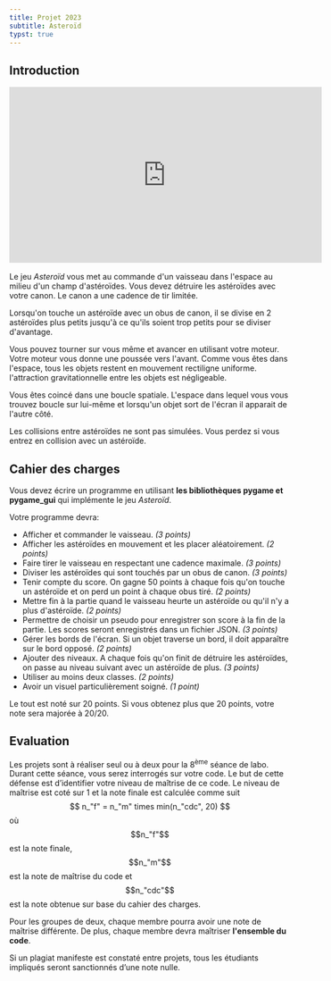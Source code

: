 ```yaml
---
title: Projet 2023
subtitle: Asteroïd
typst: true
---
```


## Introduction

<iframe width="560" height="315" style="margin: 1rem auto; display: block" src="https://www.youtube.com/embed/ODLJqtMrhAs?si=A5eqtGl-rXKdIqus" title="YouTube video player" frameborder="0" allow="accelerometer; autoplay; clipboard-write; encrypted-media; gyroscope; picture-in-picture; web-share" allowfullscreen></iframe>

Le jeu *Asteroïd* vous met au commande d'un vaisseau dans l'espace au milieu d'un champ d'astéroïdes. Vous devez détruire les astéroïdes avec votre canon. Le canon a une cadence de tir limitée.

Lorsqu'on touche un astéroïde avec un obus de canon, il se divise en 2 astéroïdes plus petits jusqu'à ce qu'ils soient trop petits pour se diviser d'avantage.

Vous pouvez tourner sur vous même et avancer en utilisant votre moteur. Votre moteur vous donne une poussée vers l'avant. Comme vous êtes dans l'espace, tous les objets restent en mouvement rectiligne uniforme. l'attraction gravitationnelle entre les objets est négligeable.

Vous êtes coincé dans une boucle spatiale. L'espace dans lequel vous vous trouvez boucle sur lui-même et lorsqu'un objet sort de l'écran il apparait de l'autre côté.

Les collisions entre astéroïdes ne sont pas simulées. Vous perdez si vous entrez en collision avec un astéroïde.

## Cahier des charges

Vous devez écrire un programme en utilisant **les bibliothèques pygame et pygame_gui** qui
implémente le jeu *Asteroïd*.

Votre programme devra:

- Afficher et commander le vaisseau. *(3 points)*
- Afficher les astéroïdes en mouvement et les placer aléatoirement. *(2 points)*
- Faire tirer le vaisseau en respectant une cadence maximale. *(3 points)*
- Diviser les astéroïdes qui sont touchés par un obus de canon. *(3 points)*
- Tenir compte du score. On gagne 50 points à chaque fois qu'on touche un astéroïde et on perd un point à chaque obus tiré. *(2 points)*
- Mettre fin à la partie quand le vaisseau heurte un astéroïde ou qu'il n'y a plus d'astéroïde. *(2 points)*
- Permettre de choisir un pseudo pour enregistrer son score à la fin de la partie. Les scores seront enregistrés dans un fichier JSON. *(3 points)*
- Gérer les bords de l'écran. Si un objet traverse un bord, il doit apparaître sur le bord opposé. *(2 points)*
- Ajouter des niveaux. A chaque fois qu'on finit de détruire les astéroïdes, on passe au niveau suivant avec un astéroïde de plus. *(3 points)*
- Utiliser au moins deux classes. *(2 points)*
- Avoir un visuel particulièrement soigné. *(1 point)*

Le tout est noté sur 20 points. Si vous obtenez plus que 20 points, votre note sera majorée à 20/20.

## Evaluation

Les projets sont à réaliser seul ou à deux pour la 8<sup>ème</sup> séance de labo. Durant cette séance, vous serez interrogés sur votre code. Le but de cette défense est d’identifier votre niveau de maîtrise de ce code. Le niveau de maîtrise est coté sur 1 et la note finale est calculée comme suit $$ n_"f" = n_"m" times min(n_"cdc", 20) $$ où $$n_"f"$$ est la note finale, $$n_"m"$$ est la note de maîtrise du code et $$n_"cdc"$$ est la note obtenue sur base du cahier des charges.

Pour les groupes de deux, chaque membre pourra avoir une note de maîtrise différente. De plus, chaque membre devra maîtriser **l'ensemble du code**.

Si un plagiat manifeste est constaté entre projets, tous les étudiants impliqués seront sanctionnés d’une note nulle.


